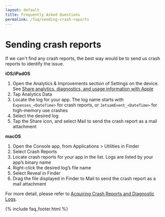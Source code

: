 ```yaml
---
layout: default
title: Frequently Asked Questions
permalink: /faq/sending-crash-reports
---
```


# Sending crash reports

If we can't find any crash reports, the best way would be to send us crash reports to identify the issue.

**iOS/iPadOS**

1. Open the Analytics & Improvements section of Settings on the device. See [Share analytics, diagnostics, and usage information with Apple](https://support.apple.com/en-us/HT202100)
2. Tap Analytics Data
3. Locate the log for your app. The log name starts with `Expenses_<DateTime>` for crash reports, or `JetsamEvent_<DateTime>` for high-memory use crashes
4. Select the desired log
5. Tap the Share icon, and select Mail to send the crash report as a mail attachment

**macOS**

1. Open the Console app, from Applications > Utilities in Finder
2. Select Crash Reports
3. Locate crash reports for your app in the list. Logs are listed by your app’s binary name
4. Right-click the desired log’s file name
5. Select Reveal in Finder
6. Drag the file displayed in Finder to Mail to send the crash report as a mail attachment

For more detail, please refer to [Acquiring Crash Reports and Diagnostic Logs](https://developer.apple.com/documentation/xcode/acquiring-crash-reports-and-diagnostic-logs#locate-crash-reports-and-memory-logs-on-the-device).

{% include faq_footer.html %}
